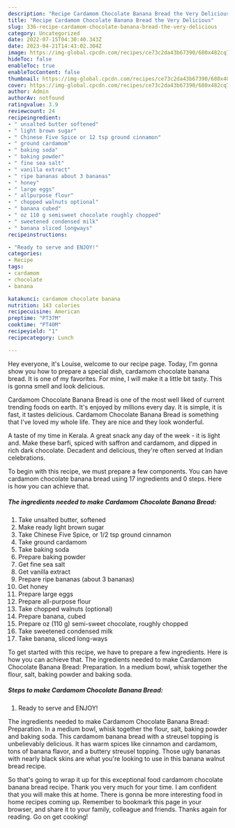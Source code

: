 ```yaml
---
description: "Recipe Cardamom Chocolate Banana Bread the Very Delicious"
title: "Recipe Cardamom Chocolate Banana Bread the Very Delicious"
slug: 336-recipe-cardamom-chocolate-banana-bread-the-very-delicious
category: Uncategorized
date: 2022-07-15T04:30:40.343Z
date: 2023-04-21T14:43:02.304Z
image: https://img-global.cpcdn.com/recipes/ce73c2da43b67390/680x482cq70/cardamom-chocolate-banana-bread-recipe-main-photo.jpg
hideToc: false
enableToc: true
enableTocContent: false
thumbnail: https://img-global.cpcdn.com/recipes/ce73c2da43b67390/680x482cq70/cardamom-chocolate-banana-bread-recipe-main-photo.jpg
cover: https://img-global.cpcdn.com/recipes/ce73c2da43b67390/680x482cq70/cardamom-chocolate-banana-bread-recipe-main-photo.jpg
author: Admin
authorAv: notfound
ratingvalue: 3.9
reviewcount: 24
recipeingredient:
- " unsalted butter softened"
- " light brown sugar"
- " Chinese Five Spice or 12 tsp ground cinnamon"
- " ground cardamom"
- " baking soda"
- " baking powder"
- " fine sea salt"
- " vanilla extract"
- " ripe bananas about 3 bananas"
- " honey"
- " large eggs"
- " allpurpose flour"
- " chopped walnuts optional"
- " banana cubed"
- " oz 110 g semisweet chocolate roughly chopped"
- " sweetened condensed milk"
- " banana sliced longways"
recipeinstructions:

- "Ready to serve and ENJOY!"
categories:
- Recipe
tags:
- cardamom
- chocolate
- banana

katakunci: cardamom chocolate banana 
nutrition: 143 calories
recipecuisine: American
preptime: "PT37M"
cooktime: "PT40M"
recipeyield: "1"
recipecategory: Lunch

---
```



Hey everyone, it's Louise, welcome to our recipe page. Today, I'm gonna show you how to prepare a special dish, cardamom chocolate banana bread. It is one of my favorites. For mine, I will make it a little bit tasty. This is gonna smell and look delicious.

Cardamom Chocolate Banana Bread is one of the most well liked of current trending foods on earth. It's enjoyed by millions every day. It is simple, it is fast, it tastes delicious. Cardamom Chocolate Banana Bread is something that I've loved my whole life. They are nice and they look wonderful.

A taste of my time in Kerala. A great snack any day of the week - it is light and. Make these barfi, spiced with saffron and cardamom, and dipped in rich dark chocolate. Decadent and delicious, they&#39;re often served at Indian celebrations.


To begin with this recipe, we must prepare a few components. You can have cardamom chocolate banana bread using 17 ingredients and 0 steps. Here is how you can achieve that.

<!--inarticleads1-->

##### The ingredients needed to make Cardamom Chocolate Banana Bread:

1. Take  unsalted butter, softened
1. Make ready  light brown sugar
1. Take  Chinese Five Spice, or 1/2 tsp ground cinnamon
1. Take  ground cardamom
1. Take  baking soda
1. Prepare  baking powder
1. Get  fine sea salt
1. Get  vanilla extract
1. Prepare  ripe bananas (about 3 bananas)
1. Get  honey
1. Prepare  large eggs
1. Prepare  all-purpose flour
1. Take  chopped walnuts (optional)
1. Prepare  banana, cubed
1. Prepare  oz (110 g) semi-sweet chocolate, roughly chopped
1. Take  sweetened condensed milk
1. Take  banana, sliced long-ways


To get started with this recipe, we have to prepare a few ingredients. Here is how you can achieve that. The ingredients needed to make Cardamom Chocolate Banana Bread: Preparation. In a medium bowl, whisk together the flour, salt, baking powder and baking soda. 

<!--inarticleads2-->

##### Steps to make Cardamom Chocolate Banana Bread:


1. Ready to serve and ENJOY!

The ingredients needed to make Cardamom Chocolate Banana Bread: Preparation. In a medium bowl, whisk together the flour, salt, baking powder and baking soda. This cardamom banana bread with a streusel topping is unbelievably delicious. It has warm spices like cinnamon and cardamom, tons of banana flavor, and a buttery streusel topping. Those ugly bananas with nearly black skins are what you&#39;re looking to use in this banana walnut bread recipe. 

So that's going to wrap it up for this exceptional food cardamom chocolate banana bread recipe. Thank you very much for your time. I am confident that you will make this at home. There is gonna be more interesting food in home recipes coming up. Remember to bookmark this page in your browser, and share it to your family, colleague and friends. Thanks again for reading. Go on get cooking!
